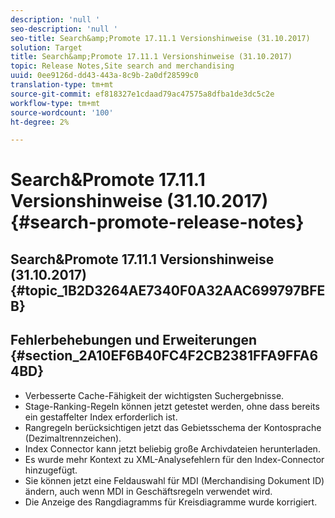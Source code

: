 ```yaml
---
description: 'null '
seo-description: 'null '
seo-title: Search&amp;Promote 17.11.1 Versionshinweise (31.10.2017)
solution: Target
title: Search&amp;Promote 17.11.1 Versionshinweise (31.10.2017)
topic: Release Notes,Site search and merchandising
uuid: 0ee9126d-dd43-443a-8c9b-2a0df28599c0
translation-type: tm+mt
source-git-commit: ef818327e1cdaad79ac47575a8dfba1de3dc5c2e
workflow-type: tm+mt
source-wordcount: '100'
ht-degree: 2%

---
```



# Search&amp;Promote 17.11.1 Versionshinweise (31.10.2017){#search-promote-release-notes}

## Search&amp;Promote 17.11.1 Versionshinweise (31.10.2017) {#topic_1B2D3264AE7340F0A32AAC699797BFEB}

## Fehlerbehebungen und Erweiterungen {#section_2A10EF6B40FC4F2CB2381FFA9FFA64BD}

* Verbesserte Cache-Fähigkeit der wichtigsten Suchergebnisse.
* Stage-Ranking-Regeln können jetzt getestet werden, ohne dass bereits ein gestaffelter Index erforderlich ist.
* Rangregeln berücksichtigen jetzt das Gebietsschema der Kontosprache (Dezimaltrennzeichen).
* Index Connector kann jetzt beliebig große Archivdateien herunterladen.
* Es wurde mehr Kontext zu XML-Analysefehlern für den Index-Connector hinzugefügt.
* Sie können jetzt eine Feldauswahl für MDI (Merchandising Dokument ID) ändern, auch wenn MDI in Geschäftsregeln verwendet wird.
* Die Anzeige des Rangdiagramms für Kreisdiagramme wurde korrigiert.

